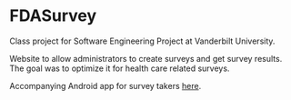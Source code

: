 # FDASurvey

Class project for Software Engineering Project at Vanderbilt University.

Website to allow administrators to create surveys and get survey results. The goal was to optimize it for health care related surveys.

Accompanying Android app for survey takers [here](https://github.com/Vikingprime/AndroidFDAClient).
